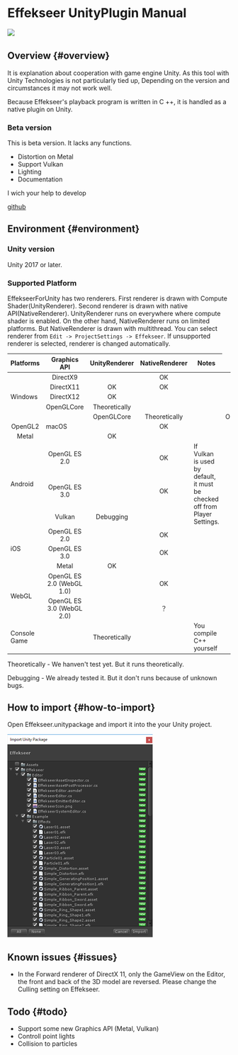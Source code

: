 ﻿# Effekseer UnityPlugin Manual

![](../img/plugin_logo.png)

## Overview {#overview}

It is explanation about cooperation with game engine Unity.
As this tool with Unity Technologies is not particularly tied up,
Depending on the version and circumstances it may not work well.

Because Effekseer's playback program is written in C ++, it is handled as a native plugin on Unity.


### Beta version

This is beta version. It lacks any functions.

- Distortion on Metal
- Support Vulkan
- Lighting
- Documentation

I wich your help to develop

[github](https://github.com/effekseer/EffekseerForUnity/tree/renewal)

## Environment {#environment}

### Unity version
Unity 2017 or later.  

### Supported Platform

EffekseerForUnity has two renderers. First renderer is drawn with Compute Shader(UnityRenderer). Second renderer is drawn with native API(NativeRenderer). 
UnityRenderer runs on everywhere where compute shader is enabled. On the other hand, NativeRenderer runs on limited platforms. But NativeRenderer is drawn with multithread.
You can select renderer from ``` Edit -> ProjectSettings -> Effekseer ```.
If unsupported renderer is selected, renderer is changed automatically.

<table>
<thead>
<tr class="header">
<th>Platforms</th>
<th style="text-align: center;">Graphics API</th>
<th style="text-align: center;">UnityRenderer</th>
<th style="text-align: center;">NativeRenderer</th>
<th width="350px">Notes</th>
</tr>
</thead>
<tbody>

<tr>
<td rowspan="5">Windows</td>
<td style="text-align: center;">DirectX9</td>
<td style="text-align: center;"></td>
<td style="text-align: center;">OK</td>
<td rowspan="5">
</td>
</tr>

<tr>
<td style="text-align: center;">DirectX11</td>
<td style="text-align: center;">OK</td>
<td style="text-align: center;">OK</td>
</tr>

<tr>
<td style="text-align: center;">DirectX12</td>
<td style="text-align: center;">OK</td>
<td style="text-align: center;"></td>
</tr>

<tr>
<td style="text-align: center;">OpenGLCore</td>
<td style="text-align: center;">Theoretically</td>
<td style="text-align: center;"></td>
</tr>

<tr>
<td rowspan="3">macOS</td>
<td style="text-align: center;">OpenGLCore</td>
<td style="text-align: center;">Theoretically</td>
<td style="text-align: center;">OK</td>
<td rowspan="3">
</td>
</tr>

<tr>
<td style="text-align: center;">OpenGL2</td>
<td style="text-align: center;"></td>
<td style="text-align: center;">OK</td>
</tr>

<tr>
<td style="text-align: center;">Metal</td>
<td style="text-align: center;">OK</td>
<td style="text-align: center;"></td>
</tr>

<tr>
<td rowspan="3">Android</td>
<td style="text-align: center;">OpenGL ES 2.0</td>
<td style="text-align: center;"></td>
<td style="text-align: center;">OK</td>
<td rowspan="3">
If Vulkan is used by default, it must be checked off from Player Settings.
</td>
</tr>

<tr>
<td style="text-align: center;">OpenGL ES 3.0</td>
<td style="text-align: center;"></td>
<td style="text-align: center;">OK</td>
</tr>

<tr>
<td style="text-align: center;">Vulkan</td>
<td style="text-align: center;">Debugging</td>
<td style="text-align: center;"></td>
</tr>

<tr>
<td rowspan="3">iOS</td>
<td style="text-align: center;">OpenGL ES 2.0</td>
<td style="text-align: center;"></td>
<td style="text-align: center;">OK</td>
<td rowspan="3">
</td>
</tr>

<tr>
<td style="text-align: center;">OpenGL ES 3.0</td>
<td style="text-align: center;"></td>
<td style="text-align: center;">OK</td>
</tr>

<tr>
<td style="text-align: center;">Metal</td>
<td style="text-align: center;">OK</td>
<td style="text-align: center;"></td>
</tr>

<tr>
<td rowspan="2">WebGL</td>
<td style="text-align: center;">OpenGL ES 2.0 (WebGL 1.0)</td>
<td style="text-align: center;"></td>
<td style="text-align: center;">OK</td>
<td rowspan="2"></td>
</tr>

<tr>
<td style="text-align: center;">OpenGL ES 3.0 (WebGL 2.0)</td>
<td style="text-align: center;"></td>
<td style="text-align: center;">？</td>
</tr>
<tr>
<td>Console Game</td>
<td style="text-align: center;"></td>
<td style="text-align: center;">Theoretically</td>
<td style="text-align: center;"></td>
<td>You compile C++ yourself</td>
</tr>

</tbody>
</table>

Theoretically - We hanven't test yet. But it runs theoretically.

Debugging - We already tested it. But it don't runs because of unknown bugs.

## How to import {#how-to-import}
Open Effekseer.unitypackage and import it into the your Unity project.

![](../img/unity_import.png)


## Known issues {#issues}
- In the Forward renderer of DirectX 11, only the GameView on the Editor, the front and back of the 3D model are reversed. Please change the Culling setting on Effekseer.

## Todo {#todo}
- Support some new Graphics API (Metal, Vulkan)
- Controll point lights
- Collision to particles
